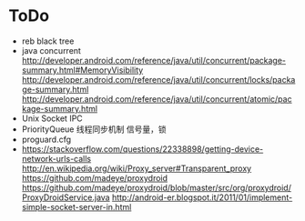 ToDo
==============
+ reb black tree
+ java concurrent http://developer.android.com/reference/java/util/concurrent/package-summary.html#MemoryVisibility http://developer.android.com/reference/java/util/concurrent/locks/package-summary.html http://developer.android.com/reference/java/util/concurrent/atomic/package-summary.html
+ Unix Socket IPC
+ PriorityQueue 线程同步机制 信号量，锁
+ proguard.cfg
+ https://stackoverflow.com/questions/22338898/getting-device-network-urls-calls http://en.wikipedia.org/wiki/Proxy_server#Transparent_proxy https://github.com/madeye/proxydroid https://github.com/madeye/proxydroid/blob/master/src/org/proxydroid/ProxyDroidService.java http://android-er.blogspot.it/2011/01/implement-simple-socket-server-in.html